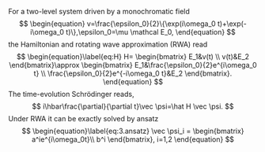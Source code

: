 For a two-level system driven by a monochromatic field
$$
\begin{equation}
    v=\frac{\epsilon_0}{2}\{\exp(i\omega_0 t)+\exp(-i\omega_0 t)\},\epsilon_0=\mu \mathcal E_0,
\end{equation}
$$
the Hamiltonian and rotating wave approximation (RWA) read
$$
\begin{equation}\label{eq:H}
    H=
    \begin{bmatrix}
        E_1&v(t) \\
        v(t)&E_2
    \end{bmatrix}\approx
    \begin{bmatrix}
        E_1&\frac{\epsilon_0}{2}e^{i\omega_0 t} \\
        \frac{\epsilon_0}{2}e^{-i\omega_0 t}&E_2
    \end{bmatrix}.
\end{equation}
$$
The time-evolution Schrödinger reads,
$$
i\hbar\frac{\partial}{\partial t}\vec \psi=\hat H \vec \psi.
$$
Under RWA it can be exactly solved by ansatz
$$
\begin{equation}\label{eq:3.ansatz}
    \vec \psi_i
    =
    \begin{bmatrix}
    a^ie^{i\omega_0t}\\
    b^i
    \end{bmatrix}, i=1,2
\end{equation}
$$
